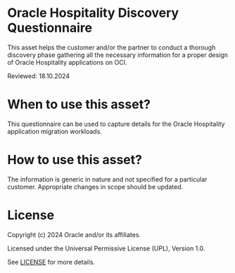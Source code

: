 # Oracle Hospitality Discovery Questionnaire

This asset helps the customer and/or the partner to conduct a thorough discovery phase gathering all the necessary information for a proper design of Oracle Hospitality applications on OCI.

Reviewed: 18.10.2024

# When to use this asset?

This questionnaire can be used to capture details for the Oracle Hospitality application migration workloads.

# How to use this asset?

The information is generic in nature and not specified for a particular customer. Appropriate changes in scope should be updated.

# License

Copyright (c) 2024 Oracle and/or its affiliates.

Licensed under the Universal Permissive License (UPL), Version 1.0.

See [LICENSE](LICENSE) for more details.



